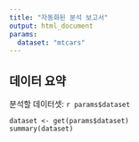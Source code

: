 ```yaml
---
title: "자동화된 분석 보고서"
output: html_document
params:
  dataset: "mtcars"
---
```


## 데이터 요약

분석할 데이터셋: `r params$dataset`

```{r}
dataset <- get(params$dataset)
summary(dataset)
```
